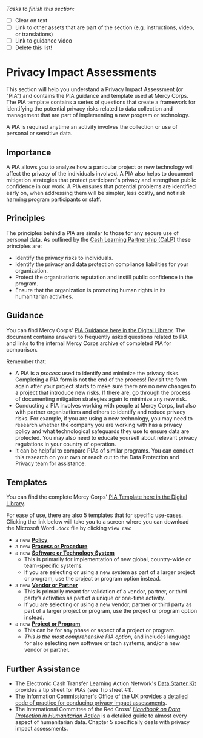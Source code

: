 *Tasks to finish this section:*
- [ ] Clear on text
- [ ] Link to other assets that are part of the section (e.g. instructions, video, or translations)
- [ ] Link to guidance video
- [ ] Delete this list!

# Privacy Impact Assessments
This section will help you understand a Privacy Impact Assessment (or "PIA") and contains the PIA guidance and template used at Mercy Corps. The PIA template contains a series of questions that create a framework for identifying the potential privacy risks related to data collection and management that are part of implementing a new program or technology.

A PIA is required anytime an activity involves the collection or use of personal or sensitive data.

## Importance
A PIA allows you to analyze how a particular project or new technology will affect the privacy of the individuals involved. A PIA also helps to document mitigation strategies that protect participant's privacy and strengthen public confidence in our work. A PIA ensures that potential problems are identified early on, when addressing them will be simpler, less costly, and not risk harming program participants or staff.

## Principles
The principles behind a PIA are similar to those for any secure use of personal data. As outlined by the  [Cash Learning Partnership (CaLP)](https://www.calpnetwork.org/publication/protecting-beneficiary-privacy-principles-and-operational-standards-for-the-secure-use-of-personal-data-in-cash-and-e-transfer-programmes/) these principles are:

- Identify the privacy risks to individuals.
- Identify the privacy and data protection compliance liabilities for your organization.
- Protect the organization’s reputation and instill public confidence in the program.
- Ensure that the organization is promoting human rights in its humanitarian activities.

## Guidance
You can find Mercy Corps' [PIA Guidance here in the Digital Library](https://library.mercycorps.org/record/34302). The document contains answers to frequently asked questions related to PIA and links to the internal Mercy Corps archive of completed PIA for comparison.

Remember that:
- A PIA is a _process_ used to identify and minimize the privacy risks. Completing a PIA form is not the end of the process! Revisit the form again after your project starts to make sure there are no new changes to a project that introduce new risks. If there are, go through the process of documenting mitigation strategies again to minimize any new risk.
- Conducting a PIA involves working with people at Mercy Corps, but also with partner organizations and others to identify and reduce privacy risks. For example, if you are using a new technology, you may need to research whether the company you are working with has a privacy policy and what technological safeguards they use to ensure data are protected. You may also need to educate yourself about relevant privacy regulations in your country of operation.
- It can be helpful to compare PIAs of similar programs. You can conduct this research on your own or reach out to the Data Protection and Privacy team for assistance.

## Templates
You can find the complete Mercy Corps' [PIA Template here in the Digital Library](https://library.mercycorps.org/record/34316).

For ease of use, there are also 5 templates that for specific use-cases. Clicking the link below will take you to a screen where you can download the Microsoft Word `.docx` file by clicking `View raw`:
- a new **[Policy](PIA-templates/PIA-Policy.md)**
- a new **[Process or Procedure](PIA-templates/PIA-Process-Procedure.md)**
- a new **[Software or Technology System](PIA-templates/PIA-Software-Technology-System.md)**
  - This is primarily for implementation of new global, country-wide or team-specific systems.
  - If you are selecting or using a new system as part of a larger project or program, use the project or program option instead.
- a new **[Vendor or Partner](PIA-templates/PIA-Vendor-Partner.md)**
  - This is primarily meant for validation of a vendor, partner, or third party’s activities as part of a unique or one-time activity.
  - If you are selecting or using a new vendor, partner or third party as part of a larger project or program, use the project or program option instead.
- a new **[Project or Program](PIA-templates/PIA-Project-Program.md)**
  - This can be for any phase or aspect of a project or program.
  - *This is the most comprehensive PIA option*, and includes language for also selecting new software or tech systems, and/or a new vendor or partner.

## Further Assistance
- The Electronic Cash Transfer Learning Action Network's [Data Starter Kit](https://www.calpnetwork.org/wp-content/uploads/2020/06/DataStarterKitforFieldStaffELAN.pdf) provides a tip sheet for PIAs (see Tip sheet #1).
- The Information Commissioner's Office of the UK provides [a detailed code of practice for conducing privacy impact assessments](https://ico.org.uk/media/about-the-ico/consultations/2052/draft-conducting-privacy-impact-assessments-code-of-practice.pdf).
- The International Committee of the Red Cross' [*Handbook on Data Protection in Humanitarian Action*](https://www.icrc.org/en/data-protection-humanitarian-action-handbook) is a detailed guide to almost every aspect of humanitarian data. Chapter 5 specifically deals with privacy impact assessments.
